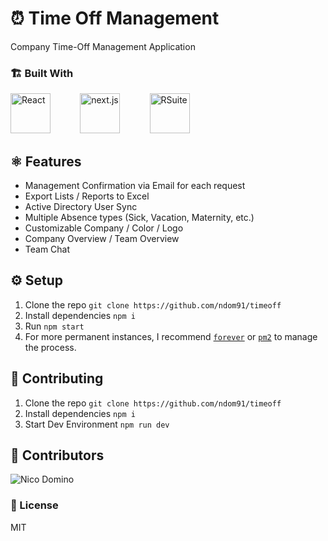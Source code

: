 # ⏰ Time Off Management

Company Time-Off Management Application

### 🏗️ Built With

<img src="https://www.import.io/wp-content/uploads/2017/10/React-logo-1.png" height="64" alt="React" />&nbsp;&nbsp;&nbsp;&nbsp;&nbsp;&nbsp;&nbsp;&nbsp;&nbsp;&nbsp;&nbsp;&nbsp;<img src="https://upload.wikimedia.org/wikipedia/commons/thumb/8/8e/Nextjs-logo.svg/1280px-Nextjs-logo.svg.png" height="64" alt="next.js" />&nbsp;&nbsp;&nbsp;&nbsp;&nbsp;&nbsp;&nbsp;&nbsp;&nbsp;&nbsp;&nbsp;&nbsp;<img src="https://miro.medium.com/max/1476/0*9jVgGEBsOxAb0Dna." height="64" alt="RSuite" />

## ⚛️ Features

- Management Confirmation via Email for each request
- Export Lists / Reports to Excel 
- Active Directory User Sync
- Multiple Absence types (Sick, Vacation, Maternity, etc.)
- Customizable Company / Color / Logo
- Company Overview / Team Overview
- Team Chat

## ⚙️ Setup

1. Clone the repo `git clone https://github.com/ndom91/timeoff`
2. Install dependencies `npm i`
3. Run `npm start`
4. For more permanent instances, I recommend [`forever`](https://www.npmjs.com/package/forever) or [`pm2`](https://pm2.io) to manage the process.

## 👷 Contributing

1. Clone the repo `git clone https://github.com/ndom91/timeoff`
2. Install dependencies `npm i`
3. Start Dev Environment `npm run dev`

## 🤝 Contributors

![Nico Domino](https://avatars1.githubusercontent.com/u/7415984?s=64&v=1)  

### 📝 License

MIT
